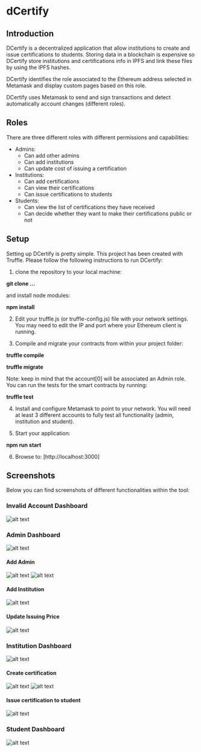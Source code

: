 # dCertify
## Introduction
DCertify is a decentralized application that allow institutions to create and issue certifications to students. Storing data in a blockchain is expensive so DCertify store institutions and certifications info in IPFS and link these files by using the IPFS hashes.

DCertify identifies the role associated to the Ethereum address selected in Metamask and display custom pages based on this role.

DCertify uses Metamask to send and sign transactions and detect automatically account changes (different roles).


## Roles
There are three different roles with different permissions and capabilities:
- Admins:
    - Can add other admins
    - Can add institutions 
    - Can update cost of issuing a certification
- Institutions:
    - Can add certifications
    - Can view their certifications
    - Can issue certifications to students
- Students:
    - Can view the list of certifications they have received
    - Can decide whether they want to make their certifications public or not

## Setup
Setting up DCertify is pretty simple. This project has been created with Truffle. Please follow the following instructions to run DCertify:

1. clone the repository to your local machine:

**git clone ...**

and install node modules:

**npm install**

2. Edit your truffle.js (or truffle-config.js) file with your network settings. You may need to edit the IP and port where your Ethereum client is running.

3. Compile and migrate your contracts from within your project folder:

**truffle compile**

**truffle migrate**

Note: keep in mind that the account[0] will be associated an Admin role. You can run the tests for the smart contracts by running:

**truffle test**

4. Install and configure Metamask to point to your network. You will need at least 3 different accounts to fully test all functionality (admin, institution and student).

5. Start your application:

**npm run start**

6. Browse to:
[http://localhost:3000]


## Screenshots
Below you can find screenshots of different functionalities within the tool:


### Invalid Account Dashboard
![alt text](https://github.com/asuarezgrupobme/dCertify/blob/master/img/00.png "Invalid account")


### Admin Dashboard
![alt text](https://github.com/asuarezgrupobme/dCertify/blob/master/img/01.png "Admin dashboard")

#### Add Admin
![alt text](https://github.com/asuarezgrupobme/dCertify/blob/master/img/02.png "Add admin and signing tx")
![alt text](https://github.com/asuarezgrupobme/dCertify/blob/master/img/03.png "Transaction confirmed")

#### Add Institution
![alt text](https://github.com/asuarezgrupobme/dCertify/blob/master/img/04.png "Add institution")

#### Update Issuing Price
![alt text](https://github.com/asuarezgrupobme/dCertify/blob/master/img/05.png "Set Issuing Price")


### Institution Dashboard
![alt text](https://github.com/asuarezgrupobme/dCertify/blob/master/img/07.png "Institution dashboard")

#### Create certification
![alt text](https://github.com/asuarezgrupobme/dCertify/blob/master/img/08.png "Create certification")
![alt text](https://github.com/asuarezgrupobme/dCertify/blob/master/img/10.png "View certifications")

#### Issue certification to student
![alt text](https://github.com/asuarezgrupobme/dCertify/blob/master/img/11.png "Issue certification to student")


### Student Dashboard
![alt text](https://github.com/asuarezgrupobme/dCertify/blob/master/img/12.png "View certifications received and Change certifications visibilityt")


